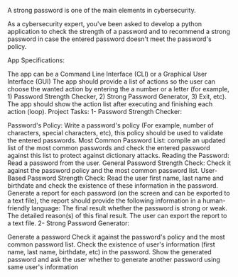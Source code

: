 A strong password is one of the main elements in cybersecurity.

As a cybersecurity expert, you've been asked to develop a python application to check the strength of a password and to recommend a strong password in case the entered password doesn't meet the password's policy.

App Specifications:

The app can be a Command Line Interface (CLI) or a Graphical User Interface (GUI)
The app should provide a list of actions so the user can choose the wanted action by entering the a number or a letter (for example, 1) Password Strength Checker, 2) Strong Password Generator, 3) Exit, etc).
The app should show the action list after executing and finishing each action (loop).
Project Tasks: 1- Password Strength Checker:

Password's Policy: Write a password's policy (For example, number of characters, special characters, etc), this policy should be used to validate the entered passwords.
Most Common Password List: compile an updated list of the most common passwords and check the entered password against this list to protect against dictionary attacks.
Reading the Password: Read a password from the user.
General Password Strength Check: Check it against the password policy and the most common password list.
User-Based Password Strength Check: Read the user first name, last name and birthdate and check the existence of these information in the password.
Generate a report for each password (on the screen and can be exported to a text file), the report should provide the following information in a human-friendly language:
The final result whether the password is strong or weak.
The detailed reason(s) of this final result.
The user can export the report to a text file.
2- Strong Password Generator:

Generate a password
Check it against the password's policy and the most common password list.
Check the existence of user's information (first name, last name, birthdate, etc) in the password.
Show the generated password and ask the user whether to generate another password using same user's information